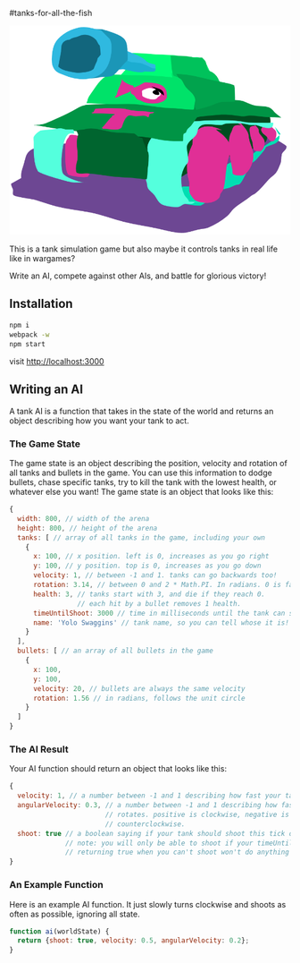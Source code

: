 #tanks-for-all-the-fish

![Tanks for all the fish](./art/Logo.png)

This is a tank simulation game but also maybe it controls tanks in real life
like in wargames?

Write an AI, compete against other AIs, and battle for glorious victory!


## Installation
```bash
npm i
webpack -w
npm start
```

visit [http://localhost:3000](http://localhost:3000)


## Writing an AI

A tank AI is a function that takes in the state of the world and returns an
object describing how you want your tank to act.

### The Game State
The game state is an object describing the position, velocity and rotation of
all tanks and bullets in the game. You can use this information to dodge
bullets, chase specific tanks, try to kill the tank with the lowest health, or
whatever else you want! The game state is an object that looks like this:

```JavaScript
{
  width: 800, // width of the arena
  height: 800, // height of the arena
  tanks: [ // array of all tanks in the game, including your own
    {
      x: 100, // x position. left is 0, increases as you go right
      y: 100, // y position. top is 0, increases as you go down
      velocity: 1, // between -1 and 1. tanks can go backwards too!
      rotation: 3.14, // between 0 and 2 * Math.PI. In radians. 0 is facing right.
      health: 3, // tanks start with 3, and die if they reach 0.
                 // each hit by a bullet removes 1 health.
      timeUntilShoot: 3000 // time in milliseconds until the tank can shoot again
      name: 'Yolo Swaggins' // tank name, so you can tell whose it is!
    }
  ],
  bullets: [ // an array of all bullets in the game
    {
      x: 100,
      y: 100,
      velocity: 20, // bullets are always the same velocity
      rotation: 1.56 // in radians, follows the unit circle
    }
  ]
}
```

### The AI Result
Your AI function should return an object that looks like this:

```JavaScript
{
  velocity: 1, // a number between -1 and 1 describing how fast your tank moves each tick
  angularVelocity: 0.3, // a number between -1 and 1 describing how fast your tank
                        // rotates. positive is clockwise, negative is
                        // counterclockwise.
  shoot: true // a boolean saying if your tank should shoot this tick or not.
              // note: you will only be able to shoot if your timeUntilShoot is 0
              // returning true when you can't shoot won't do anything
}
```

### An Example Function

Here is an example AI function. It just slowly turns clockwise and shoots as
often as possible, ignoring all state.

```javascript
function ai(worldState) {
  return {shoot: true, velocity: 0.5, angularVelocity: 0.2};
}
```

